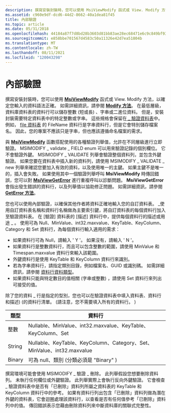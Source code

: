 ```yaml
---
description: 撰寫安裝封裝時，您可以使用 MsiViewModify 函式或 View. Modify 方法，以確定您輸入的資料語法正確。
ms.assetid: c960e9df-dcd6-44d2-8662-40a1dea81f45
title: 內部驗證
ms.topic: article
ms.date: 05/31/2018
ms.openlocfilehash: 44184a87f7d8bd28b3603d81bb83ae28ec68471e6c9c849bf9322dc5e968c886
ms.sourcegitcommit: e858bbe701567d4583c50a11326e42d7ea51804b
ms.translationtype: MT
ms.contentlocale: zh-TW
ms.lasthandoff: 08/11/2021
ms.locfileid: "120043298"
---
```

# <a name="internal-validation"></a>內部驗證

撰寫安裝封裝時，您可以使用 [**MsiViewModify**](/windows/desktop/api/Msiquery/nf-msiquery-msiviewmodify) 函式或 View. Modify 方法，以確定您輸入的資料語法正確。 如需詳細資訊，請參閱 [**Modify 方法**](view-modify.md)。 在最低層級，資料庫資料表的資料行可以儲存整數 (短或長) 、字串或二進位資料。 但是，安裝封裝需要特定資料表中的特定整數或字串。 這些規格會保留在[ \_ 驗證資料表](-validation-table.md)中。 例如， [file 資料表](file-table.md) 的 FileName 資料行是字串資料行，但是它會特別儲存檔案名。 因此，您的專案不應該只是字串，但也應該遵循命名檔案的需求。

與 [**MsiViewModify**](/windows/desktop/api/Msiquery/nf-msiquery-msiviewmodify) 函數搭配使用的各種驗證列舉值，允許在不同層級進行立即驗證。 MSIMODIFY \_ validate \_ FIELD enum 可以用來驗證記錄的個別欄位。 它不會驗證外鍵。 MSIMODIFY \_ VALIDATE 列舉會驗證整個資料列，並包含外鍵驗證。 如果您要在資料表中插入新的資料列，請使用 MSIMODIFY \_ VALIDATE \_ new 列舉來確認您要加入有效的資料，以及使用唯一的主鍵。 如果主鍵不是唯一的，插入會失敗。 如果使用其中一個驗證列舉呼叫 **MsiViewModify** 時傳回錯誤，您可以對 [**MsiViewGetError**](/windows/desktop/api/Msiquery/nf-msiquery-msiviewgeterrora) 進行重複呼叫以診斷問題。 **MsiViewGetError** 會指出發生錯誤的資料行，以及列舉值以協助修正問題。 如需詳細資訊，請參閱 [**GetError 方法**](view-geterror.md)。

您也可以使用內部驗證，以確保其他作者將資料正確地輸入您的自訂資料表。 \_使用自訂資料表名稱和資料行名稱做為主要索引鍵，將自訂資料表的每個資料行加入至驗證資料表。 在 [驗證] 資料表的 [描述] 資料行中，提供每個資料行的描述或用途 \_ 。 使用可為 Null、MinValue、int32.maxvalue、KeyTable、KeyColumn、Category 和 Set 資料行，為每個資料行輸入適用的需求：

-   如果資料行可為 Null，請輸入 ' Y '。 如果沒有，請輸入 ' N '。
-   如果資料行是整數資料行，而且可以包含整數的範圍，請使用 MinValue 和 Timespan.maxvalue 資料行來輸入該範圍。
-   外鍵資料行是使用 KeyTable 和 KeyColumn 資料行來識別。
-   若為字串資料行，請指定類別目錄，例如檔案名、GUID 或識別碼。 如需詳細資訊，請參閱 [資料行資料類型](column-data-types.md)。
-   如果資料只能與特定數目的值相關 (字串或整數) ，請使用 Set 資料行來列出可接受的值。

除了您的資料 \_ 行是指定的型別，您也可以在驗證資料表中填入資料表、資料行和描述)  (的資料行清單。  (請注意，您不需要填入所有的資料行。 ) 



| 類型    | 資料行                                                          |
|---------|------------------------------------------------------------------|
| 整數 | Nullable、MinValue、int32.maxvalue、KeyTable、KeyColumn、Set           |
| String  | Nullable、KeyTable、KeyColumn、Category、Set、MinValue、int32.maxvalue |
| Binary  | 可為 null、類別 (分類必須是 "Binary" )                    |



 

撰寫環境可能會使用 MSIMODIFY \_ 驗證 \_ 刪除。 此列舉假設您想要刪除資料列。 未執行任何欄位或外鍵驗證。 此列舉實際上會執行反向外鍵驗證。 它會檢查 \_ 驗證資料表中是否有「已刪除」資料列所屬之資料表的 KeyTable 和 KeyColumn 資料行中的參考。 如果有資料行列出包含「已刪除」資料列做為潛在外鍵的資料表，它會迴圈處理該資料行，以查看是否有任何值參考「已刪除」資料列中的值。 傳回錯誤表示您藉由刪除資料列來中斷資料庫的關聯式完整性。

 

 



